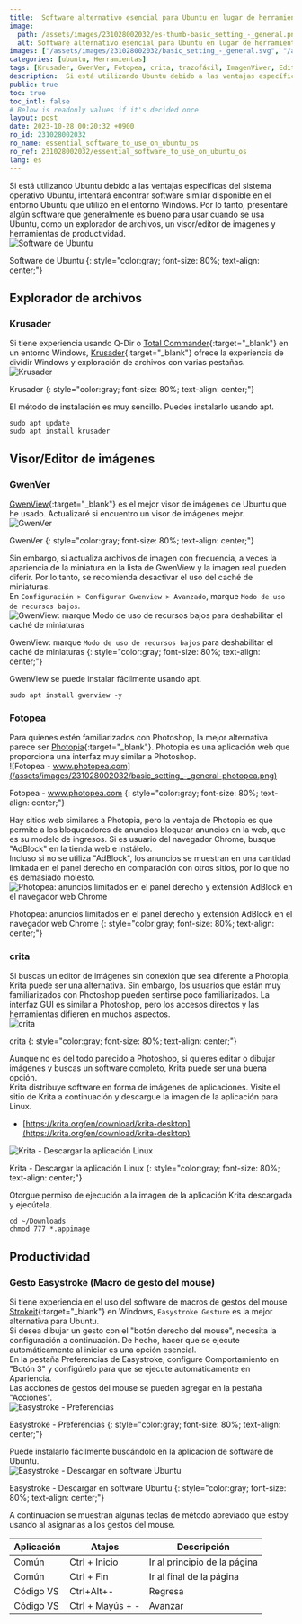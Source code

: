 ```yaml
---
title:  Software alternativo esencial para Ubuntu en lugar de herramientas de Windows
image:
  path: /assets/images/231028002032/es-thumb-basic_setting_-_general.png
  alt: Software alternativo esencial para Ubuntu en lugar de herramientas de Windows
images: ["/assets/images/231028002032/basic_setting_-_general.svg", "/assets/images/231028002032/basic_setting_-_general-krusader.png", "/assets/images/231028002032/basic_setting_-_general-gwenview.png", "/assets/images/231028002032/basic_setting_-_general-enable-log-resource-usage-mode.png", "/assets/images/231028002032/basic_setting_-_general-photopea.png", "/assets/images/231028002032/basic_setting_-_general-photopea-adblock.png", "/assets/images/231028002032/basic_setting_-_general-krita.png", "/assets/images/231028002032/basic_setting_-_general-krita-downdlaod-appimage.png", "/assets/images/231028002032/basic_setting_-_general-easystroke.png", "/assets/images/231028002032/basic_setting_-_general-easystroke-download.png"]
categories: [ubuntu, Herramientas]
tags: [Krusader, GwenVer, Fotopea, crita, trazofácil, ImagenViwer, Editordeimagen, Exploradordearchivos, RatónMacro, ubuntu, Herramientas]
description:  Si está utilizando Ubuntu debido a las ventajas específicas del sistema operativo Ubuntu, intentará encontrar software similar disponible en el entorno Ubuntu que utilizó en el entorno Windows. Por lo tanto, presentaré algún software que generalmente es bueno para usar cuando se usa Ubuntu, como un explorador de archivos, un visor/editor de imágenes y herramientas de productividad.
public: true
toc: true
toc_intl: false
# Below is readonly values if it's decided once
layout: post
date: 2023-10-28 00:20:32 +0900
ro_id: 231028002032
ro_name: essential_software_to_use_on_ubuntu_os
ro_ref: 231028002032/essential_software_to_use_on_ubuntu_os
lang: es
---
```

Si está utilizando Ubuntu debido a las ventajas específicas del sistema operativo Ubuntu, intentará encontrar software similar disponible en el entorno Ubuntu que utilizó en el entorno Windows. Por lo tanto, presentaré algún software que generalmente es bueno para usar cuando se usa Ubuntu, como un explorador de archivos, un visor/editor de imágenes y herramientas de productividad.  
![Software de Ubuntu](/assets/images/231028002032/basic_setting_-_general.svg)  

Software de Ubuntu
{: style="color:gray; font-size: 80%; text-align: center;"}

## **Explorador de archivos**
### Krusader
Si tiene experiencia usando Q-Dir o [Total Commander](https://www.ghisler.com/download.htm){:target="_blank"} en un entorno Windows, [Krusader](https://krusader.org){:target="_blank"} ofrece la experiencia de dividir Windows y exploración de archivos con varias pestañas.  
![Krusader](/assets/images/231028002032/basic_setting_-_general-krusader.png)  

Krusader
{: style="color:gray; font-size: 80%; text-align: center;"}

El método de instalación es muy sencillo. Puedes instalarlo usando apt.  

```shell
sudo apt update
sudo apt install krusader
```
## **Visor/Editor de imágenes**
### GwenVer
[GwenView](https://github.com/KDE/gwenview){:target="_blank"} es el mejor visor de imágenes de Ubuntu que he usado. Actualizaré si encuentro un visor de imágenes mejor.  
![GwenVer](/assets/images/231028002032/basic_setting_-_general-gwenview.png)  

GwenVer
{: style="color:gray; font-size: 80%; text-align: center;"}

Sin embargo, si actualiza archivos de imagen con frecuencia, a veces la apariencia de la miniatura en la lista de GwenView y la imagen real pueden diferir. Por lo tanto, se recomienda desactivar el uso del caché de miniaturas.  
En `Configuración > Configurar Gwenview > Avanzado`, marque `Modo de uso de recursos bajos`.  
![GwenView: marque `Modo de uso de recursos bajos` para deshabilitar el caché de miniaturas](/assets/images/231028002032/basic_setting_-_general-enable-log-resource-usage-mode.png)  

GwenView: marque `Modo de uso de recursos bajos` para deshabilitar el caché de miniaturas
{: style="color:gray; font-size: 80%; text-align: center;"}

GwenView se puede instalar fácilmente usando apt.  

```shell
sudo apt install gwenview -y
```
### Fotopea
Para quienes estén familiarizados con Photoshop, la mejor alternativa parece ser [Photopia](https://www.photopea.com){:target="_blank"}. Photopia es una aplicación web que proporciona una interfaz muy similar a Photoshop.  
![Fotopea - www.photopea.com](/assets/images/231028002032/basic_setting_-_general-photopea.png)  

Fotopea - www.photopea.com
{: style="color:gray; font-size: 80%; text-align: center;"}

Hay sitios web similares a Photopia, pero la ventaja de Photopia es que permite a los bloqueadores de anuncios bloquear anuncios en la web, que es su modelo de ingresos. Si es usuario del navegador Chrome, busque "AdBlock" en la tienda web e instálelo.  
Incluso si no se utiliza "AdBlock", los anuncios se muestran en una cantidad limitada en el panel derecho en comparación con otros sitios, por lo que no es demasiado molesto.  
![Photopea: anuncios limitados en el panel derecho y extensión AdBlock en el navegador web Chrome](/assets/images/231028002032/basic_setting_-_general-photopea-adblock.png)  

Photopea: anuncios limitados en el panel derecho y extensión AdBlock en el navegador web Chrome
{: style="color:gray; font-size: 80%; text-align: center;"}

### crita
Si buscas un editor de imágenes sin conexión que sea diferente a Photopia, Krita puede ser una alternativa. Sin embargo, los usuarios que están muy familiarizados con Photoshop pueden sentirse poco familiarizados. La interfaz GUI es similar a Photoshop, pero los accesos directos y las herramientas difieren en muchos aspectos.  
![crita](/assets/images/231028002032/basic_setting_-_general-krita.png)  

crita
{: style="color:gray; font-size: 80%; text-align: center;"}

Aunque no es del todo parecido a Photoshop, si quieres editar o dibujar imágenes y buscas un software completo, Krita puede ser una buena opción.  
Krita distribuye software en forma de imágenes de aplicaciones. Visite el sitio de Krita a continuación y descargue la imagen de la aplicación para Linux.  
- [https://krita.org/en/download/krita-desktop](https://krita.org/en/download/krita-desktop)

![Krita - Descargar la aplicación Linux](/assets/images/231028002032/basic_setting_-_general-krita-downdlaod-appimage.png)  

Krita - Descargar la aplicación Linux
{: style="color:gray; font-size: 80%; text-align: center;"}

Otorgue permiso de ejecución a la imagen de la aplicación Krita descargada y ejecútela.  

```shell
cd ~/Downloads
chmod 777 *.appimage
```
## **Productividad**
### Gesto Easystroke (Macro de gesto del mouse)
Si tiene experiencia en el uso del software de macros de gestos del mouse [Strokeit](https://www.tcbmi.com/strokeit){:target="_blank"} en Windows, `Easystroke Gesture` es la mejor alternativa para Ubuntu.  
Si desea dibujar un gesto con el "botón derecho del mouse", necesita la configuración a continuación. De hecho, hacer que se ejecute automáticamente al iniciar es una opción esencial.  
En la pestaña Preferencias de Easystroke, configure Comportamiento en "Botón 3" y configúrelo para que se ejecute automáticamente en Apariencia.  
Las acciones de gestos del mouse se pueden agregar en la pestaña "Acciones".  
![Easystroke - Preferencias](/assets/images/231028002032/basic_setting_-_general-easystroke.png)  

Easystroke - Preferencias
{: style="color:gray; font-size: 80%; text-align: center;"}

Puede instalarlo fácilmente buscándolo en la aplicación de software de Ubuntu.  
![Easystroke - Descargar en software Ubuntu](/assets/images/231028002032/basic_setting_-_general-easystroke-download.png)  

Easystroke - Descargar en software Ubuntu
{: style="color:gray; font-size: 80%; text-align: center;"}

A continuación se muestran algunas teclas de método abreviado que estoy usando al asignarlas a los gestos del mouse.  

|Aplicación|Atajos|Descripción|
| ------- | ---------------- | ----------------- |
|Común|Ctrl + Inicio|Ir al principio de la página|
|Común|Ctrl + Fin|Ir al final de la página|
|Código VS|Ctrl+Alt+-|Regresa|
|Código VS|Ctrl + Mayús + -|Avanzar|

